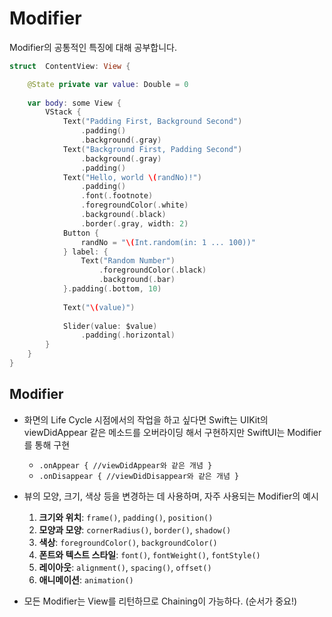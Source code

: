   
# Modifier

Modifier의 공통적인 특징에 대해 공부합니다.

```swift
struct  ContentView: View {

    @State private var value: Double = 0
    
    var body: some View {
        VStack {
            Text("Padding First, Background Second")
                .padding()
                .background(.gray)
            Text("Background First, Padding Second")
                .background(.gray)
                .padding()
            Text("Hello, world \(randNo)!")
                .padding()
                .font(.footnote)
                .foregroundColor(.white)
                .background(.black)
                .border(.gray, width: 2)
            Button {
                randNo = "\(Int.random(in: 1 ... 100))"
            } label: {
                Text("Random Number")
                    .foregroundColor(.black)
                    .background(.bar)
            }.padding(.bottom, 10)
            
            Text("\(value)")
            
            Slider(value: $value)
                .padding(.horizontal)
        }
    }
}
```

## Modifier
    
- 화면의 Life Cycle 시점에서의 작업을 하고 싶다면 Swift는 UIKit의 viewDidAppear 같은 메소드를 오버라이딩 해서 구현하지만 SwiftUI는 Modifier를 통해 구현
    - `.onAppear { //viewDidAppear와 같은 개념 }`
    - `.onDisappear { //viewDidDisappear와 같은 개념 }`

- 뷰의 모양, 크기, 색상 등을 변경하는 데 사용하며, 자주 사용되는 Modifier의 예시
    1. **크기와 위치**: `frame()`, `padding()`, `position()`
    2. **모양과 모양**: `cornerRadius()`, `border()`, `shadow()`
    3. **색상**: `foregroundColor()`, `backgroundColor()`
    4. **폰트와 텍스트 스타일**: `font()`, `fontWeight()`, `fontStyle()`
    5. **레이아웃**: `alignment()`, `spacing()`, `offset()`
    6. **애니메이션**: `animation()`

- 모든 Modifier는 View를 리턴하므로 Chaining이 가능하다. (순서가 중요!)
